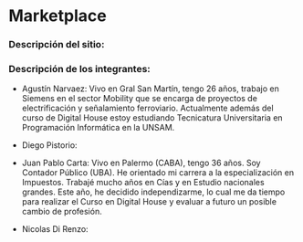 # Marketplace

### Descripción del sitio:

### Descripción de los integrantes:

* Agustín Narvaez:
Vivo en Gral San Martín, tengo 26 años, trabajo en Siemens en el sector Mobility que se encarga de proyectos de electrificación y señalamiento ferroviario. Actualmente además del curso de Digital House estoy estudiando Tecnicatura Universitaria en Programación Informática en la UNSAM.

* Diego Pistorio:

* Juan Pablo Carta:
Vivo en Palermo (CABA), tengo 36 años. Soy Contador Público (UBA). He orientado mi carrera a la especialización en Impuestos. Trabajé mucho años en Cías y  en Estudio nacionales grandes. Este año, he decidido independizarme, lo cual me da tiempo para realizar el Curso en Digital House y evaluar a futuro un posible cambio de profesión.

* Nicolas Di Renzo:

<!-- Probando comentario -->
